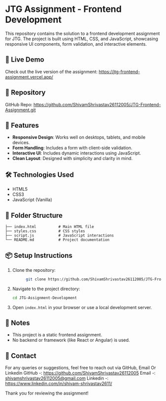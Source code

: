 
# JTG Assignment - Frontend Development

This repository contains the solution to a frontend development assignment for JTG. The project is built using HTML, CSS, and JavaScript, showcasing responsive UI components, form validation, and interactive elements.


## 🔗 Live Demo

Check out the live version of the assignment: https://jtg-frontend-assignment.vercel.app/

## 📁 Repository

GitHub Repo: https://github.com/ShivamShrivastav26112005/JTG-Frontend-Assignment.git


## 🚀 Features

- **Responsive Design**: Works well on desktops, tablets, and mobile devices.
- **Form Handling**: Includes a form with client-side validation.
- **Interactive UI**: Includes dynamic interactions using JavaScript.
- **Clean Layout**: Designed with simplicity and clarity in mind.


## 🛠️ Technologies Used

- HTML5
- CSS3
- JavaScript (Vanilla)


## 🧩 Folder Structure

```
├── index.html          # Main HTML file
├── styles.css          # CSS styles
├── script.js           # JavaScript interactions
└── README.md           # Project documentation
```


## 📦 Setup Instructions

1. Clone the repository:
   ```bash
         git clone https://github.com/ShivamShrivastav26112005/JTG-Frontend-Assignment.git

   ```
2. Navigate to the project directory:
   ```bash
   cd JTG-Assignment-Development
   ```
3. Open `index.html` in your browser or use a local development server.


## 📌 Notes

- This project is a static frontend assignment.
- No backend or framework (like React or Angular) is used.


## 📧 Contact

For any queries or suggestions, feel free to reach out via GitHub, Email Or Linkedin
GitHub -: https://github.com/ShivamShrivastav26112005
Email -: shivamshrivastav26112005@gmail.com
Linkedin -: https://www.linkedin.com/in/shivam-shrivastav2611/

Thank you for reviewing the assignment!
